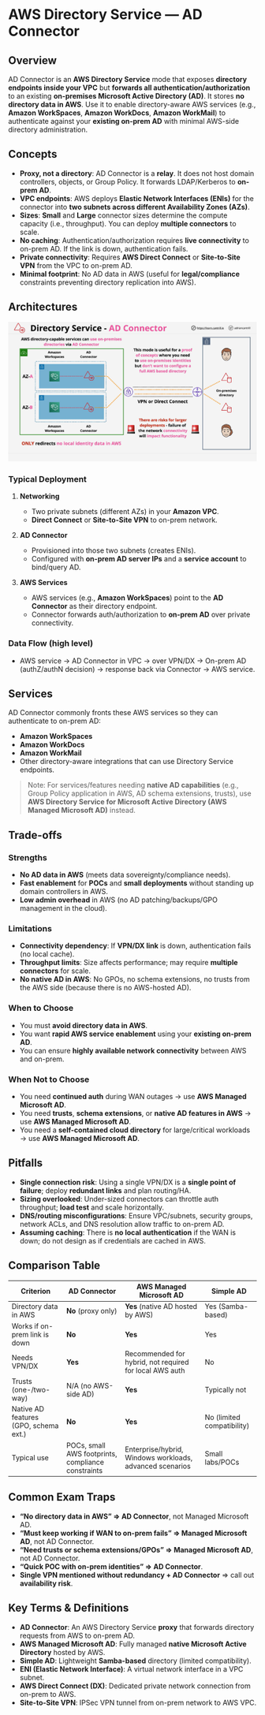 # AWS Directory Service — AD Connector

## Overview

AD Connector is an **AWS Directory Service** mode that exposes **directory endpoints inside your VPC** but **forwards all authentication/authorization** to an existing **on-premises Microsoft Active Directory (AD)**. It stores **no directory data in AWS**. Use it to enable directory-aware AWS services (e.g., **Amazon WorkSpaces**, **Amazon WorkDocs**, **Amazon WorkMail**) to authenticate against your **existing on-prem AD** with minimal AWS-side directory administration.

## Concepts

- **Proxy, not a directory**: AD Connector is a **relay**. It does not host domain controllers, objects, or Group Policy. It forwards LDAP/Kerberos to **on-prem AD**.
- **VPC endpoints**: AWS deploys **Elastic Network Interfaces (ENIs)** for the connector into **two subnets across different Availability Zones (AZs)**.
- **Sizes**: **Small** and **Large** connector sizes determine the compute capacity (i.e., throughput). You can deploy **multiple connectors** to scale.
- **No caching**: Authentication/authorization requires **live connectivity** to on-prem AD. If the link is down, authentication fails.
- **Private connectivity**: Requires **AWS Direct Connect** or **Site-to-Site VPN** from the VPC to on-prem AD.
- **Minimal footprint**: No AD data in AWS (useful for **legal/compliance** constraints preventing directory replication into AWS).

## Architectures

![alt text](image-17.png)

### Typical Deployment

1. **Networking**

   - Two private subnets (different AZs) in your **Amazon VPC**.
   - **Direct Connect** or **Site-to-Site VPN** to on-prem network.

2. **AD Connector**

   - Provisioned into those two subnets (creates ENIs).
   - Configured with **on-prem AD server IPs** and a **service account** to bind/query AD.

3. **AWS Services**

   - AWS services (e.g., **Amazon WorkSpaces**) point to the **AD Connector** as their directory endpoint.
   - Connector forwards auth/authorization to **on-prem AD** over private connectivity.

### Data Flow (high level)

- AWS service → AD Connector in VPC → over VPN/DX → On-prem AD (authZ/authN decision) → response back via Connector → AWS service.

## Services

AD Connector commonly fronts these AWS services so they can authenticate to on-prem AD:

- **Amazon WorkSpaces**
- **Amazon WorkDocs**
- **Amazon WorkMail**
- Other directory-aware integrations that can use Directory Service endpoints.

> Note: For services/features needing **native AD capabilities** (e.g., Group Policy application in AWS, AD schema extensions, trusts), use **AWS Directory Service for Microsoft Active Directory (AWS Managed Microsoft AD)** instead.

## Trade-offs

### Strengths

- **No AD data in AWS** (meets data sovereignty/compliance needs).
- **Fast enablement** for **POCs** and **small deployments** without standing up domain controllers in AWS.
- **Low admin overhead** in AWS (no AD patching/backups/GPO management in the cloud).

### Limitations

- **Connectivity dependency**: If **VPN/DX link** is down, authentication fails (no local cache).
- **Throughput limits**: Size affects performance; may require **multiple connectors** for scale.
- **No native AD in AWS**: No GPOs, no schema extensions, no trusts from the AWS side (because there is no AWS-hosted AD).

### When to Choose

- You must **avoid directory data in AWS**.
- You want **rapid AWS service enablement** using your **existing on-prem AD**.
- You can ensure **highly available network connectivity** between AWS and on-prem.

### When Not to Choose

- You need **continued auth** during WAN outages → use **AWS Managed Microsoft AD**.
- You need **trusts**, **schema extensions**, or **native AD features in AWS** → use **AWS Managed Microsoft AD**.
- You need a **self-contained cloud directory** for large/critical workloads → use **AWS Managed Microsoft AD**.

## Pitfalls

- **Single connection risk**: Using a single VPN/DX is a **single point of failure**; deploy **redundant links** and plan routing/HA.
- **Sizing overlooked**: Under-sized connectors can throttle auth throughput; **load test** and scale horizontally.
- **DNS/routing misconfigurations**: Ensure VPC/subnets, security groups, network ACLs, and DNS resolution allow traffic to on-prem AD.
- **Assuming caching**: There is **no local authentication** if the WAN is down; do not design as if credentials are cached in AWS.

## Comparison Table

| Criterion                             | AD Connector                                       | AWS Managed Microsoft AD                                 | Simple AD                  |
| ------------------------------------- | -------------------------------------------------- | -------------------------------------------------------- | -------------------------- |
| Directory data in AWS                 | **No** (proxy only)                                | **Yes** (native AD hosted by AWS)                        | Yes (Samba-based)          |
| Works if on-prem link is down         | **No**                                             | **Yes**                                                  | Yes                        |
| Needs VPN/DX                          | **Yes**                                            | Recommended for hybrid, not required for local AWS auth  | No                         |
| Trusts (one-/two-way)                 | N/A (no AWS-side AD)                               | **Yes**                                                  | Typically not              |
| Native AD features (GPO, schema ext.) | **No**                                             | **Yes**                                                  | No (limited compatibility) |
| Typical use                           | POCs, small AWS footprints, compliance constraints | Enterprise/hybrid, Windows workloads, advanced scenarios | Small labs/POCs            |

## Common Exam Traps

- **“No directory data in AWS” ⇒ AD Connector**, not Managed Microsoft AD.
- **“Must keep working if WAN to on-prem fails” ⇒ Managed Microsoft AD**, not AD Connector.
- **“Need trusts or schema extensions/GPOs” ⇒ Managed Microsoft AD**, not AD Connector.
- **“Quick POC with on-prem identities” ⇒ AD Connector**.
- **Single VPN mentioned without redundancy + AD Connector** ⇒ call out **availability risk**.

## Key Terms & Definitions

- **AD Connector**: An AWS Directory Service **proxy** that forwards directory requests from AWS to on-prem AD.
- **AWS Managed Microsoft AD**: Fully managed **native Microsoft Active Directory** hosted by AWS.
- **Simple AD**: Lightweight **Samba-based** directory (limited compatibility).
- **ENI (Elastic Network Interface)**: A virtual network interface in a VPC subnet.
- **AWS Direct Connect (DX)**: Dedicated private network connection from on-prem to AWS.
- **Site-to-Site VPN**: IPSec VPN tunnel from on-prem network to AWS VPC.

